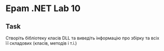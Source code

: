 # Epam .NET Lab 10

## Task
Створіть бібліотеку класів DLL та виведіть інформацію про збірку та всіх її складових (класів, методів і т.і.)
